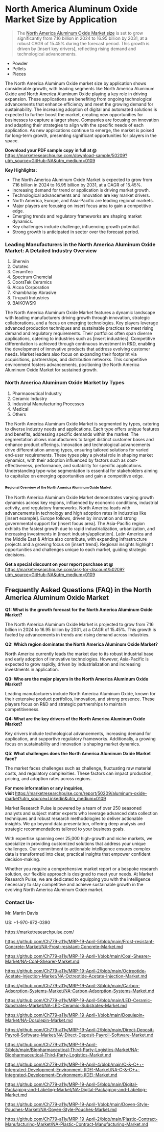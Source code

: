 <h1>North America Aluminum Oxide Market&nbsp;Size by Application</h1><blockquote><p>The <a href="https://marketresearchpulse.com/download-sample/50209?utm_source=GitHub-NA&amp;utm_medium=0109">North America Aluminum Oxide Market size</a> is set to grow significantly from 7.16 billion in 2024 to 16.95 billion by 2031, at a robust CAGR of 15.45% during the forecast period. This growth is driven by [insert key drivers], reflecting rising demand and technological advancements.</p></blockquote><ul><li>Powder<li> Pellets<li> Pieces</li></ul><p>The North America Aluminum Oxide market size by application shows considerable growth, with leading segments like North America Aluminum Oxide and North America Aluminum Oxide playing a key role in driving expansion. These applications are benefiting from ongoing technological advancements that enhance efficiency and meet the growing demand for sustainability. The increasing adoption of digital and automated solutions is expected to further boost the market, creating new opportunities for businesses to capture a larger share. Companies are focusing on innovation and adapting their strategies to align with the specific needs of each application. As new applications continue to emerge, the market is poised for long-term growth, presenting significant opportunities for players in the space.</p><p><strong>Download your PDF sample copy in full at @ </strong><a href="https://marketresearchpulse.com/download-sample/50209?utm_source=GitHub-NA&amp;utm_medium=0109">https://marketresearchpulse.com/download-sample/50209?utm_source=GitHub-NA&amp;utm_medium=0109</a></p><p><strong>Key Highlights: </strong></p><ul><li>The North America Aluminum Oxide Market is expected to grow from 7.16 billion in 2024 to 16.95 billion by 2031, at a CAGR of 15.45%.</li><li>Increasing demand for trend or application is driving market growth.</li><li>Technological advancements and innovation are key market drivers.</li><li>North America, Europe, and Asia-Pacific are leading regional markets.</li><li>Major players are focusing on insert focus area to gain a competitive edge.</li><li>Emerging trends and regulatory frameworks are shaping market dynamics.</li><li>Key challenges include challenge, influencing growth potential.</li><li>Strong growth is anticipated in sector over the forecast period.</li></ul><h3>Leading Manufacturers in the North America Aluminum Oxide Market: A Detailed Industry Overview</h3><ol><li>Sherwin</li><li>Outotec</li><li>CeramTec</li><li>Spectrum Chemcial</li><li>CoorsTek Ceramics</li><li>Alcoa Corporation</li><li>Khambhalay Abrasive</li><li>Tirupati Industries</li><li>BAIKOWSKI</li></ol><div class="flex max-w-full flex-col flex-grow"><div class="min-h-8 text-message flex w-full flex-col items-end gap-2 whitespace-normal break-words [.text-message+&amp;]:mt-5" dir="auto" data-message-author-role="assistant" data-message-id="fd8432e4-4910-450d-b182-61b7bfb0a01f" data-message-model-slug="gpt-4o"><div class="flex w-full flex-col gap-1 empty:hidden first:pt-[3px]"><div class="markdown prose w-full break-words dark:prose-invert light"><p>The North America Aluminum Oxide Market features a dynamic landscape with leading manufacturers driving growth through innovation, strategic collaborations, and a focus on emerging technologies. Key players leverage advanced production techniques and sustainable practices to meet rising demand and regulatory requirements. Their portfolios often span diverse applications, catering to industries such as [insert industries]. Competitive differentiation is achieved through continuous investment in R&amp;D, enabling the development of innovative products that address evolving customer needs. Market leaders also focus on expanding their footprint via acquisitions, partnerships, and distribution networks. This competitive environment fosters advancements, positioning the North America Aluminum Oxide Market for sustained growth.</p></div></div></div></div><h3>North America Aluminum Oxide Market by Types</h3><ol><li>Pharmaceutical Industry<li> Ceramic Industry<li> Industrial Manufacturing Processes<li> Medical<li> Others</li></ol><div class="flex max-w-full flex-col flex-grow"><div class="min-h-8 text-message flex w-full flex-col items-end gap-2 whitespace-normal break-words [.text-message+&amp;]:mt-5" dir="auto" data-message-author-role="assistant" data-message-id="084470be-0bb7-4664-bddf-5156b4f41249" data-message-model-slug="gpt-4o-mini"><div class="flex w-full flex-col gap-1 empty:hidden first:pt-[3px]"><div class="markdown prose w-full break-words dark:prose-invert light"><p>The North America Aluminum Oxide Market is segmented by types, catering to diverse industry needs and applications. Each type offers unique features and benefits, addressing specific demands within the market. The segmentation allows manufacturers to target distinct customer bases and enhance product offerings. Innovation and technological advancements drive differentiation among types, ensuring tailored solutions for varied end-user requirements. These types play a pivotal role in shaping market dynamics, with their adoption influenced by factors such as cost-effectiveness, performance, and suitability for specific applications. Understanding type-wise segmentation is essential for stakeholders aiming to capitalize on emerging opportunities and gain a competitive edge.</p></div></div></div></div><h3><span style="font-size: 11px;">Regional Overview of the North America Aluminum Oxide Market</span></h3><div class="flex max-w-full flex-col flex-grow"><div class="min-h-8 text-message flex w-full flex-col items-end gap-2 whitespace-normal break-words [.text-message+&amp;]:mt-5" dir="auto" data-message-author-role="assistant" data-message-id="e9038762-ce64-4e30-91c9-9bd413514231" data-message-model-slug="gpt-4o-mini"><div class="flex w-full flex-col gap-1 empty:hidden first:pt-[3px]"><div class="markdown prose w-full break-words dark:prose-invert light"><p>The North America Aluminum Oxide Market demonstrates varying growth dynamics across key regions, influenced by economic conditions, industrial activity, and regulatory frameworks. North America leads with advancements in technology and high adoption rates in industries like [insert example]. Europe follows, driven by innovation and strong governmental support for [insert focus area]. The Asia-Pacific region exhibits the fastest growth due to rapid industrialization, urbanization, and increasing investments in [insert industry/application]. Latin America and the Middle East &amp; Africa also contribute, with expanding infrastructure projects and a growing focus on [insert trend]. Regional insights highlight opportunities and challenges unique to each market, guiding strategic decisions.</p></div></div></div></div><p><strong>Get a special discount on your report purchase at @ </strong><a href="https://marketresearchpulse.com/ask-for-discount/50209?utm_source=GitHub-NA&amp;utm_medium=0109">https://marketresearchpulse.com/ask-for-discount/50209?utm_source=GitHub-NA&amp;utm_medium=0109</a></p><h2>Frequently Asked Questions (FAQ) in the North America Aluminum Oxide Market</h2><p><strong>Q1: What is the growth forecast for the North America Aluminum Oxide Market?</strong></p><p>The North America Aluminum Oxide Market is projected to grow from 7.16 billion in 2024 to 16.95 billion by 2031, at a CAGR of 15.45%. This growth is fueled by advancements in trends and rising demand across industries.</p><p><strong>Q2: Which region dominates the North America Aluminum Oxide Market?</strong></p><p>North America currently leads the market due to its robust industrial base and early adoption of innovative technologies. However, Asia-Pacific is expected to grow rapidly, driven by industrialization and increasing investments in application.</p><p><strong>Q3: Who are the major players in the North America Aluminum Oxide Market?</strong></p><p>Leading manufacturers include North America Aluminum Oxide, known for their extensive product portfolios, innovation, and strong presence. These players focus on R&amp;D and strategic partnerships to maintain competitiveness.</p><p><strong>Q4: What are the key drivers of the North America Aluminum Oxide Market?</strong></p><p>Key drivers include technological advancements, increasing demand for application, and supportive regulatory frameworks. Additionally, a growing focus on sustainability and innovation is shaping market dynamics.</p><p><strong>Q5: What challenges does the North America Aluminum Oxide Market face?</strong></p><p>The market faces challenges such as challenge, fluctuating raw material costs, and regulatory complexities. These factors can impact production, pricing, and adoption rates across regions.</p><p><strong>For more information or any inquiries, visit&nbsp;</strong><a href="https://marketresearchpulse.com/report/50209/aluminum-oxide-market?utm_source=Linkedin&utm_medium=0109">https://marketresearchpulse.com/report/50209/aluminum-oxide-market?utm_source=Linkedin&utm_medium=0109</a></p><p>Market Research Pulse is powered by a team of over 250 seasoned analysts and subject matter experts who leverage advanced data collection techniques and robust research methodologies to deliver actionable insights. We go beyond data presentation, offering deep analysis and strategic recommendations tailored to your business goals.</p><p>With expertise spanning over 25,000 high-growth and niche markets, we specialize in providing customized solutions that address your unique challenges. Our commitment to actionable intelligence ensures complex data is transformed into clear, practical insights that empower confident decision-making.</p><p>Whether you require a comprehensive market report or a bespoke research solution, our flexible approach is designed to meet your needs. At Market Research Pulse, we are dedicated to equipping you with the intelligence necessary to stay competitive and achieve sustainable growth in the evolving North America Aluminum Oxide market.</p><h3><strong>Contact Us-</strong></h3><p>Mr. Martin Davis</p><p>US: +1-970-672-0390</p><p>https://marketresearchpulse.com/</p><p><a href="https://github.com/Ch779-a11y/MRP-19-April-5/blob/main/Frost-resistant-Concrete-Market/NA-Frost-resistant-Concrete-Market.md">https://github.com/Ch779-a11y/MRP-19-April-5/blob/main/Frost-resistant-Concrete-Market/NA-Frost-resistant-Concrete-Market.md</a></p><p><a href="https://github.com/Ch779-a11y/MRP-19-April-1/blob/main/Coal-Shearer-Market/NA-Coal-Shearer-Market.md">https://github.com/Ch779-a11y/MRP-19-April-1/blob/main/Coal-Shearer-Market/NA-Coal-Shearer-Market.md</a></p><p><a href="https://github.com/Ch779-a11y/MRP-19-April-2/blob/main/Octreotide-Acetate-Injection-Market/NA-Octreotide-Acetate-Injection-Market.md">https://github.com/Ch779-a11y/MRP-19-April-2/blob/main/Octreotide-Acetate-Injection-Market/NA-Octreotide-Acetate-Injection-Market.md</a></p><p><a href="https://github.com/Ch779-a11y/MRP-19-April-3/blob/main/Carbon-Adsorption-Systems-Market/NA-Carbon-Adsorption-Systems-Market.md">https://github.com/Ch779-a11y/MRP-19-April-3/blob/main/Carbon-Adsorption-Systems-Market/NA-Carbon-Adsorption-Systems-Market.md</a></p><p><a href="https://github.com/Ch779-a11y/MRP-19-April-5/blob/main/LED-Ceramic-Substrates-Market/NA-LED-Ceramic-Substrates-Market.md">https://github.com/Ch779-a11y/MRP-19-April-5/blob/main/LED-Ceramic-Substrates-Market/NA-LED-Ceramic-Substrates-Market.md</a></p><p><a href="https://github.com/Ch779-a11y/MRP-19-April-1/blob/main/Dosulepin-Market/NA-Dosulepin-Market.md">https://github.com/Ch779-a11y/MRP-19-April-1/blob/main/Dosulepin-Market/NA-Dosulepin-Market.md</a></p><p><a href="https://github.com/Ch779-a11y/MRP-19-April-2/blob/main/Direct-Deposit-Payroll-Software-Market/NA-Direct-Deposit-Payroll-Software-Market.md">https://github.com/Ch779-a11y/MRP-19-April-2/blob/main/Direct-Deposit-Payroll-Software-Market/NA-Direct-Deposit-Payroll-Software-Market.md</a></p><p><a href="https://github.com/Ch779-a11y/MRP-19-April-3/blob/main/Biopharmaceutical-Third-Party-Logistics-Market/NA-Biopharmaceutical-Third-Party-Logistics-Market.md">https://github.com/Ch779-a11y/MRP-19-April-3/blob/main/Biopharmaceutical-Third-Party-Logistics-Market/NA-Biopharmaceutical-Third-Party-Logistics-Market.md</a></p><p><a href="https://github.com/Ch779-a11y/MRP-19-April-4/blob/main/C-&-C++-Integrated-Development-Environment-(IDE)-Market/NA-C-&-C++-Integrated-Development-Environment-(IDE)-Market.md">https://github.com/Ch779-a11y/MRP-19-April-4/blob/main/C-&-C++-Integrated-Development-Environment-(IDE)-Market/NA-C-&-C++-Integrated-Development-Environment-(IDE)-Market.md</a></p><p><a href="https://github.com/Ch779-a11y/MRP-19-April-5/blob/main/Digital-Packaging-and-Labeling-Market/NA-Digital-Packaging-and-Labeling-Market.md">https://github.com/Ch779-a11y/MRP-19-April-5/blob/main/Digital-Packaging-and-Labeling-Market/NA-Digital-Packaging-and-Labeling-Market.md</a></p><p><a href="https://github.com/Ch779-a11y/MRP-19-April-1/blob/main/Doyen-Style-Pouches-Market/NA-Doyen-Style-Pouches-Market.md">https://github.com/Ch779-a11y/MRP-19-April-1/blob/main/Doyen-Style-Pouches-Market/NA-Doyen-Style-Pouches-Market.md</a></p><p><a href="https://github.com/Ch779-a11y/MRP-19-April-2/blob/main/Plastic-Contract-Manufacturing-Market/NA-Plastic-Contract-Manufacturing-Market.md">https://github.com/Ch779-a11y/MRP-19-April-2/blob/main/Plastic-Contract-Manufacturing-Market/NA-Plastic-Contract-Manufacturing-Market.md</a></p>
